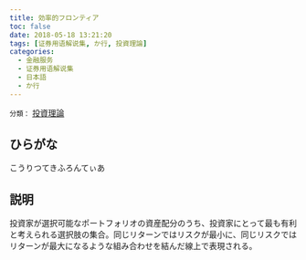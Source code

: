 ```yaml
---
title: 効率的フロンティア
toc: false
date: 2018-05-18 13:21:20
tags: [证券用语解说集, か行, 投資理論]
categories:
  - 金融服务
  - 证券用语解说集
  - 日本語
  - か行
---
```


`分類：` [投資理論](/tags/投資理論/)

## ひらがな

こうりつてきふろんてぃあ

## 説明

投資家が選択可能なポートフォリオの資産配分のうち、投資家にとって最も有利と考えられる選択肢の集合。同じリターンではリスクが最小に、同じリスクではリターンが最大になるような組み合わせを結んだ線上で表現される。
